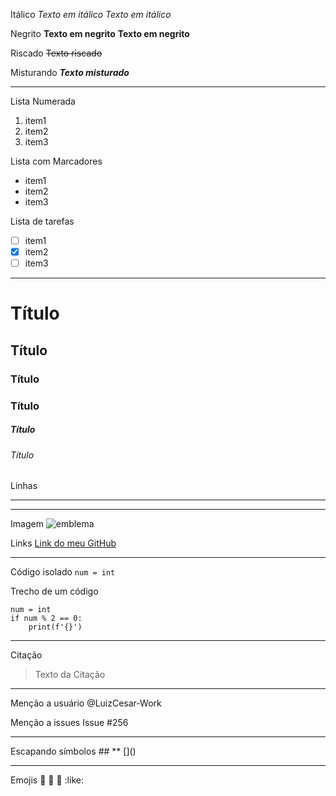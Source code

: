 Itálico
*Texto em itálico*
_Texto em itálico_

Negrito
**Texto em negrito**
__Texto em negrito__

Riscado
~~Texto riscado~~

Misturando
_**Texto misturado**_

---

Lista Numerada
1. item1
2. item2
3. item3

Lista com Marcadores
* item1
* item2
* item3

Lista de tarefas
- [ ] item1
- [x] item2
- [ ] item3

---

# Título
## Título
### Título
### Título
##### Título
###### Título

Linhas
***
---

Imagem
![emblema](https://images.icon-icons.com/4300/PNG/96/coding_development_script_programming_code_software_icon_266982.png)

Links
[Link do meu GitHub](https://github.com/LuizCesar-Work)

---

Código isolado
`num = int`

Trecho de um código
```
num = int
if num % 2 == 0:
    print(f'{}')
```

---

Citação
> Texto da Citação

---

Menção a usuário
@LuizCesar-Work

Menção a issues
Issue #256

---

Escapando símbolos
\##
\**
\[]()

---

Emojis
:clap:
:eyes:
:muscle:
:like: